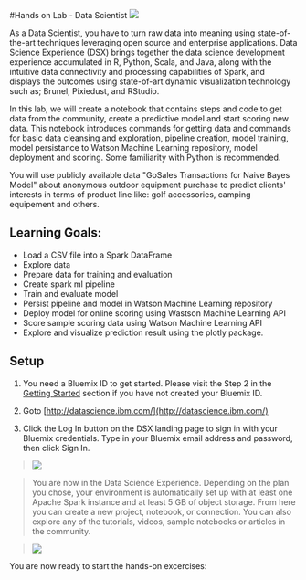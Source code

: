 #Hands on Lab - Data Scientist
[<img src="https://github.com/WatsonDataPlatform/E2ELab/blob/master/Media/MachineLearning.png">](https://github.com/WatsonDataPlatform/E2ELab)

As a Data Scientist, you have to turn raw data into meaning using state-of-the-art techniques leveraging open source and enterprise applications. Data Science Experience (DSX) brings together the data science development experience accumulated in R, Python, Scala, and Java, along with the intuitive data connectivity and processing capabilities of Spark, and displays the outcomes using state-of-art dynamic visualization technology such as; Brunel, Pixiedust, and RStudio.

In this lab, we will create a notebook that contains steps and code to get data from the community, create a predictive model and start scoring new data. This notebook introduces commands for getting data and commands for basic data cleansing and exploration, pipeline creation, model training, model persistance to Watson Machine Learning repository, model deployment and scoring. Some familiarity with Python is recommended.

You will use publicly available data "GoSales Transactions for Naive Bayes Model" about anonymous outdoor equipment purchase to predict clients' interests in terms of product line like: golf accessories, camping equipement and others.

## Learning Goals:
- Load a CSV file into a Spark DataFrame
- Explore data
- Prepare data for training and evaluation
- Create spark ml pipeline
- Train and evaluate model
- Persist pipeline and model in Watson Machine Learning repository
- Deploy model for online scoring using Wastson Machine Learning API
- Score sample scoring data using Watson Machine Learning API
- Explore and visualize prediction result using the plotly package.</font>


## Setup
1. You need a Bluemix ID to get started. Please visit the Step 2 in the [Getting Started](https://github.com/WatsonDataPlatform/E2ELab/tree/master/GettingStarted) section if you have not created your Bluemix ID.

2. Goto [http://datascience.ibm.com/](http://datascience.ibm.com/)

3. Click the Log In button on the DSX landing page to sign in with your Bluemix credentials. Type in your Bluemix email address and password, then click Sign In.

 > <img src="https://github.com/watsondataplatform/e2elab/raw/master/datascientist/media/DSX Sign On.png">

 > You are now in the Data Science Experience. Depending on the plan you chose, your environment is automatically set up with at least one Apache Spark instance and at least 5 GB of object storage. From here you can create a new project, notebook, or connection. You can also explore any of the tutorials, videos, sample notebooks or articles in the community.

 > <img src="https://github.com/watsondataplatform/e2elab/blob/master/datascientist/media/DSX%20Landing.png">

You are now ready to start the hands-on excercises:





